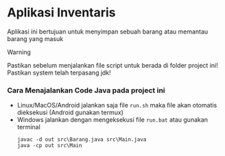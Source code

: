 # Aplikasi Inventaris

Aplikasi ini bertujuan untuk menyimpan sebuah barang atau memantau barang yang masuk

> [!WARNING]
> Pastikan sebelum menjalankan file script untuk berada di folder project ini!
> Pastikan system telah terpasang jdk!

### Cara Menajalankan Code Java pada project ini

- Linux/MacOS/Android
  jalankan saja file `run.sh` maka file akan otomatis dieksekusi (Android gunakan termux)
- Windows
  jalankan dengan mengeksekusi file `run.bat` atau gunakan terminal
  ```
  javac -d out src\Barang.java src\Main.java
  java -cp out src\Main
  ```
